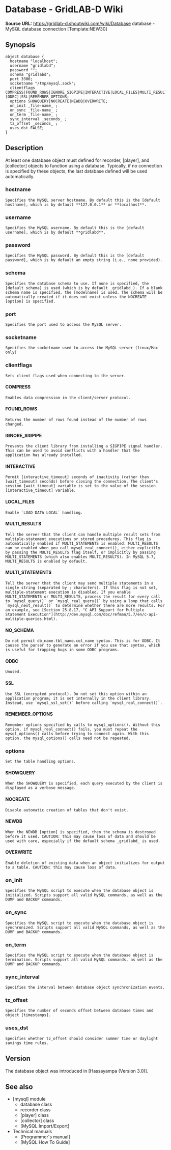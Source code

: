 # Database - GridLAB-D Wiki

**Source URL:** https://gridlab-d.shoutwiki.com/wiki/Database
database \- MySQL database connection [Template:NEW30]

## Synopsis
    
    
    object database {
      hostname "localhost";
      username "gridlabd";
      password "";
      schema "gridlabd";
      port 3306;
      socketname "/tmp/mysql.sock";
      clientflags COMPRESS|FOUND_ROWS|IGNORE_SIGPIPE|INTERACTIVE|LOCAL_FILES|MULTI_RESULTS|MULTI_STATEMENTS|NO_SCHEMA|[ODBC]|SSL|REMEMBER_OPTIONS;
      options SHOWQUERY|NOCREATE|NEWDB|OVERWRITE;
      on_init _file-name_ ;
      on_sync _file-name_ ;
      on_term _file-name_ ;
      sync_interval _seconds_ ;
      tz_offset _seconds_ ; 
      uses_dst FALSE; 
    }
    

## Description

At least one database object must defined for recorder, [player], and [collector] objects to function using a database. Typically, if no connection is specified by these objects, the last database defined will be used automatically. 

### hostname

    Specifies the MySQL server hostname. By default this is the [default hostname], which is by default **127.0.0.1** or **localhost**.

### username

    Specifies the MySQL username. By default this is the [default username], which is by default **gridlabd**.

### password

    Specifies the MySQL password. By default this is the [default password], which is by default an empty string (i.e., none provided).

### schema

    Specifies the database schema to use. If none is specified, the [default schema] is used (which is by default _gridlabd_). If a blank schema name is specified, the [modelname] is used. The schema will be automatically created if it does not exist unless the NOCREATE [option] is specified.

### port

    Specifies the port used to access the MySQL server.

### socketname

    Specifies the socketname used to access the MySQL server (linux/Mac only)

### clientflags

    Sets client flags used when connecting to the server.

#### COMPRESS

    Enables data compression in the client/server protocol.

#### FOUND_ROWS

    Returns the number of rows found instead of the number of rows changed.

#### IGNORE_SIGPIPE

    Prevents the client library from installing a SIGPIPE signal handler. This can be used to avoid conflicts with a handler that the application has already installed.

#### INTERACTIVE

    Permit [interactive_timeout] seconds of inactivity (rather than [wait_timeout] seconds) before closing the connection. The client's session [wait_timeout] variable is set to the value of the session [interactive_timeout] variable.

#### LOCAL_FILES

    Enable `LOAD DATA LOCAL` handling.

#### MULTI_RESULTS

    Tell the server that the client can handle multiple result sets from multiple-statement executions or stored procedures. This flag is automatically enabled if MULTI_STATEMENTS is enabled. MULTI_RESULTS can be enabled when you call mysql_real_connect(), either explicitly by passing the MULTI_RESULTS flag itself, or implicitly by passing MULTI_STATEMENTS (which also enables MULTI_RESULTS). In MySQL 5.7, MULTI_RESULTS is enabled by default.

#### MULTI_STATEMENTS

    Tell the server that the client may send multiple statements in a single string (separated by ; characters). If this flag is not set, multiple-statement execution is disabled. If you enable MULTI_STATEMENTS or MULTI_RESULTS, process the result for every call to `mysql_query()` or `mysql_real_query()` by using a loop that calls `mysql_next_result()` to determine whether there are more results. For an example, see [Section 25.8.17, "C API Support for Multiple Statement Execution"](http://dev.mysql.com/doc/refman/5.7/en/c-api-multiple-queries.html).

#### NO_SCHEMA

    Do not permit db_name.tbl_name.col_name syntax. This is for ODBC. It causes the parser to generate an error if you use that syntax, which is useful for trapping bugs in some ODBC programs.

#### ODBC

    Unused.

#### SSL

    Use SSL (encrypted protocol). Do not set this option within an application program; it is set internally in the client library. Instead, use `mysql_ssl_set()` before calling `mysql_real_connect()`.

#### REMEMBER_OPTIONS

    Remember options specified by calls to mysql_options(). Without this option, if mysql_real_connect() fails, you must repeat the mysql_options() calls before trying to connect again. With this option, the mysql_options() calls need not be repeated.

### options

    Set the table handling options.

#### SHOWQUERY

    When the SHOWQUERY is specified, each query executed by the client is displayed as a verbose message.

#### NOCREATE

    Disable automatic creation of tables that don't exist.

#### NEWDB

    When the NEWDB [option] is specified, then the schema is destroyed before it used. CAUTION: this may cause loss of data and should be used with care, especially if the default schema _gridlabd_ is used.

#### OVERWRITE

    Enable deletion of existing data when an object initializes for output to a table. CAUTION: this may cause loss of data.

### on_init

    Specifies the MySQL script to execute when the database object is initialized. Scripts support all valid MySQL commands, as well as the DUMP and BACKUP commands.

### on_sync

    Specifies the MySQL script to execute when the database object is synchronized. Scripts support all valid MySQL commands, as well as the DUMP and BACKUP commands.

### on_term

    Specifies the MySQL script to execute when the database object is termination. Scripts support all valid MySQL commands, as well as the DUMP and BACKUP commands.

### sync_interval

    Specifies the interval between database object synchronization events.

### tz_offset

    Specifies the number of seconds offset between database times and object [timestamps].

### uses_dst

    Specifies whether tz_offset should consider summer time or daylight savings time rules.

## Version

The database object was introduced in [Hassayampa (Version 3.0)]. 

## See also

  * [mysql] module 
    * database class
    * recorder class
    * [player] class
    * [collector] class
    * [MySQL Import/Export]
  * Technical manuals 
    * [Programmer's manual]
    * [MySQL How To Guide]

